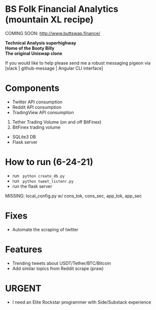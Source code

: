 # BS Folk Financial Analytics (mountain XL recipe)

COMING SOON: http://www.buttswap.finance/

**Technical Analysis superhighway**  
**Home of the Booty Billy**  
**The original Uniswap clone**  

If you would like to help please send me a robust messaging pigeon via [slack | github-message | Angular CLI interface]

# Components
- Twitter API consumption
- Reddit API consumption
- TradingView API consumption
1. Tether Trading Volume (on and off BitFinex)
2. BitFinex trading volume
- SQLite3 DB
- Flask server

# How to run (6-24-21)
- run <code> python create_db.py </code>
- run <code> python tweet_listenr.py </code>
- run the flask server

MISSING: local_config.py w/ cons_tok, cons_sec, app_tok, app_sec

# Fixes
- Automate the scraping of twitter

# Features
- Trending tweets about USDT/Tether/BTC/Bitcoin
- Add similar topics from Reddit scrape (praw)

# URGENT
- I need an Elite Rockstar programmer with Side/Substack experience
